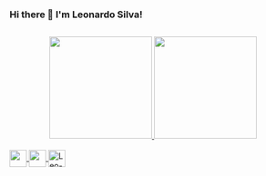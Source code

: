 ### Hi there 👋 I'm Leonardo Silva!

##

<div align="center">
  <a href="https://github.com/leonardoprogrammer">
  <img height="180em" src="https://github-readme-stats.vercel.app/api?username=leonardoprogrammer&show_icons=true&theme=tokyonight&include_all_commits=true&count_private=true"/>
  <img height="180em" src="https://github-readme-stats.vercel.app/api/top-langs/?username=leonardoprogrammer&layout=compact&langs_count=7&theme=tokyonight"/>
</div>
  
<div style="display: inline_block"><br>
  <img align="center" alt"Leo-Java" height="30" width="30" src="https://cdn.jsdelivr.net/gh/devicons/devicon/icons/java/java-original.svg">
  <img align="center" alt"Leo-Android" height="30" width="30" img src="https://cdn.jsdelivr.net/gh/devicons/devicon/icons/android/android-original.svg">
  <img align="center" alt="Leo-Spring" height="30" width="30" src="https://cdn.jsdelivr.net/gh/devicons/devicon/icons/spring/spring-original.svg">
</div>
  
##
